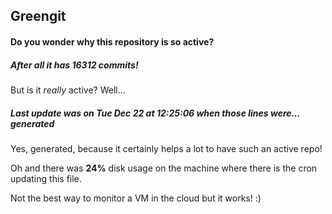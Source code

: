 ## Greengit

#### Do you wonder why this repository is so active?

##### After all it has 16312 commits!

But is it *really* active? Well...

##### Last update was on Tue Dec 22 at 12:25:06 when those lines were... generated

Yes, generated, because it certainly helps a lot to have such an active repo!

Oh and there was **24%** disk usage on the machine
where there is the cron updating this file.

Not the best way to monitor a VM in the cloud but it works! :)
